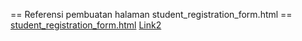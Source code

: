 == Referensi pembuatan halaman student_registration_form.html ==
[student_registration_form.html](https://bchkz4maxyz92deg.canva-hosted-embed.com/codelet/AAEAEGJjaGt6NG1heHl6OTJkZWcAAAAAAZcbzk4muLExF_d7NX6A7rGQV_4L6qoWFTJR8OENOuMho6j8-Z0/) [Link2](https://bchj3e8v5511x3z4.canva-hosted-embed.com/codelet/AAEAEGJjaGozZTh2NTUxMXgzejQAAAAAAZcbsHHaJbwH57UTeK_XDivrYWP2UfRShnoW3OL-0OeQoZWzC6E/)
